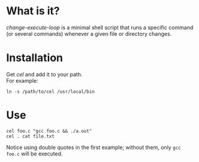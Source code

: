 # What is it?
*change-execute-loop* is a minimal shell script that runs a specific command (or
several commands) whenever a given file or directory changes.

# Installation
Get *cel* and add it to your path.  
For example:

```shell
ln -s /path/to/cel /usr/local/bin
```

# Use
```shell
cel foo.c "gcc foo.c && ./a.out"
cel . cat file.txt
```

Notice using double quotes in the first example; without them, only `gcc foo.c`
will be executed.
